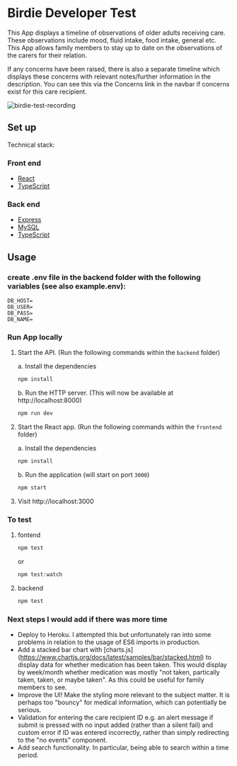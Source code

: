 # Birdie Developer Test

This App displays a timeline of observations of older adults receiving care. These observations include mood, fluid intake, food intake, general etc. This App allows family members to stay up to date on the observations of the carers for their relation.

If any concerns have been raised, there is also a separate timeline which displays these concerns with relevant notes/further information in the description. You can see this via the Concerns link in the navbar if concerns exist for this care recipient.

![birdie-test-recording](https://media.giphy.com/media/cixpeYRlBpWsZMyQsy/giphy.gif)

## Set up

Technical stack:

### Front end

- [React](https://reactjs.org/)
- [TypeScript](https://www.typescriptlang.org/)

### Back end

- [Express](https://expressjs.com/)
- [MySQL](https://www.mysql.com/)
- [TypeScript](https://www.typescriptlang.org/)

## Usage

### create .env file in the backend folder with the following variables (see also example.env):

```
DB_HOST=
DB_USER=
DB_PASS=
DB_NAME=
```

### Run App locally

1. Start the API. (Run the following commands within the `backend` folder)

   a. Install the dependencies

   ```bash
   npm install
   ```

   b. Run the HTTP server. (This will now be available at http://localhost:8000)

   ```bash
   npm run dev
   ```

2. Start the React app. (Run the following commands within the `frontend` folder)

   a. Install the dependencies

   ```bash
   npm install
   ```

   b. Run the application (will start on port `3000`)

   ```bash
   npm start
   ```

3. Visit http://localhost:3000

### To test

1. fontend

   ```bash
   npm test
   ```

   or

   ```bash
   npm test:watch
   ```

2. backend
   ```bash
   npm test
   ```

### Next steps I would add if there was more time

- Deploy to Heroku. I attempted this but unfortunately ran into some problems in relation to the usage of ES6 imports in production.
- Add a stacked bar chart with [charts.js] (https://www.chartjs.org/docs/latest/samples/bar/stacked.html) to display data for whether medication has been taken. This would display by week/month whether medication was mostly "not taken, partically taken, taken, or maybe taken". As this could be useful for family members to see.
- Improve the UI! Make the styling more relevant to the subject matter. It is perhaps too "bouncy" for medical information, which can potentially be serious.
- Validation for entering the care recipient ID e.g. an alert message if submit is pressed with no input added (rather than a silent fail) and custom error if ID was entered incorrectly, rather than simply redirecting to the "no events" component.
- Add search functionality. In particular, being able to search within a time period.
